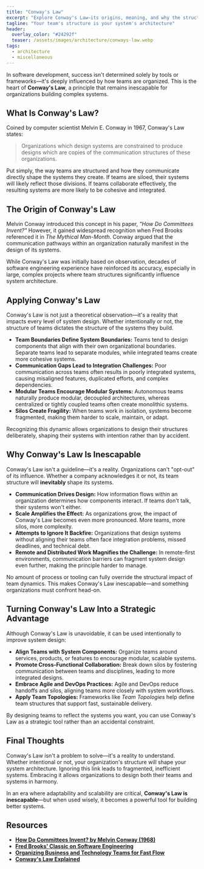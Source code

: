 ```yaml
---
title: "Conway's Law"
excerpt: "Explore Conway's Law—its origins, meaning, and why the structure of an organization inevitably influences the systems it creates."
tagline: "Your team's structure is your system's architecture"
header:
  overlay_color: "#24292f"
  teaser: /assets/images/architecture/conways-law.webp
tags:
  - architecture
  - miscellaneous
---
```


In software development, success isn't determined solely by tools or frameworks—it's deeply influenced by how teams are organized. This is the heart of **Conway's Law**, a principle that remains inescapable for organizations building complex systems.

## What Is Conway's Law?

Coined by computer scientist Melvin E. Conway in 1967, Conway's Law states:

> Organizations which design systems are constrained to produce designs which are copies of the communication structures of these organizations.

Put simply, the way teams are structured and how they communicate directly shape the systems they create. If teams are siloed, their systems will likely reflect those divisions. If teams collaborate effectively, the resulting systems are more likely to be cohesive and integrated.

## The Origin of Conway's Law

Melvin Conway introduced this concept in his paper, *"How Do Committees Invent?"* However, it gained widespread recognition when Fred Brooks referenced it in *The Mythical Man-Month*. Conway argued that the communication pathways within an organization naturally manifest in the design of its systems.

While Conway's Law was initially based on observation, decades of software engineering experience have reinforced its accuracy, especially in large, complex projects where team structures significantly influence system architecture.

## Applying Conway's Law

Conway's Law is not just a theoretical observation—it's a reality that impacts every level of system design. Whether intentionally or not, the structure of teams dictates the structure of the systems they build.

- **Team Boundaries Define System Boundaries:** Teams tend to design components that align with their own organizational boundaries. Separate teams lead to separate modules, while integrated teams create more cohesive systems.
- **Communication Gaps Lead to Integration Challenges:** Poor communication across teams often results in poorly integrated systems, causing misaligned features, duplicated efforts, and complex dependencies.
- **Modular Teams Encourage Modular Systems:** Autonomous teams naturally produce modular, decoupled architectures, whereas centralized or tightly coupled teams often create monolithic systems.
- **Silos Create Fragility:** When teams work in isolation, systems become fragmented, making them harder to scale, maintain, or adapt.

Recognizing this dynamic allows organizations to design their structures deliberately, shaping their systems with intention rather than by accident.

## Why Conway's Law Is Inescapable

Conway's Law isn't a guideline—it's a reality. Organizations can't "opt-out" of its influence. Whether a company acknowledges it or not, its team structure will **inevitably** shape its systems.

- **Communication Drives Design:** How information flows within an organization determines how components interact. If teams don't talk, their systems won't either.
- **Scale Amplifies the Effect:** As organizations grow, the impact of Conway's Law becomes even more pronounced. More teams, more silos, more complexity.
- **Attempts to Ignore It Backfire:** Organizations that design systems without aligning their teams often face integration problems, missed deadlines, and technical debt.
- **Remote and Distributed Work Magnifies the Challenge:** In remote-first environments, communication barriers can fragment system design even further, making the principle harder to manage.

No amount of process or tooling can fully override the structural impact of team dynamics. This makes Conway's Law inescapable—and something organizations must confront head-on.

## Turning Conway's Law Into a Strategic Advantage

Although Conway's Law is unavoidable, it can be used intentionally to improve system design:

- **Align Teams with System Components:** Organize teams around services, products, or features to encourage modular, scalable systems.  
- **Promote Cross-Functional Collaboration:** Break down silos by fostering communication between teams and disciplines, leading to more integrated designs.  
- **Embrace Agile and DevOps Practices:** Agile and DevOps reduce handoffs and silos, aligning teams more closely with system workflows.  
- **Apply Team Topologies:** Frameworks like *Team Topologies* help define team structures that support fast, sustainable delivery.

By designing teams to reflect the systems you want, you can use Conway's Law as a strategic tool rather than an accidental constraint.

## Final Thoughts

Conway's Law isn't a problem to solve—it's a reality to understand. Whether intentional or not, your organization's structure will shape your system architecture. Ignoring this link leads to fragmented, inefficient systems. Embracing it allows organizations to design both their teams and systems in harmony.

In an era where adaptability and scalability are critical, **Conway's Law is inescapable**—but when used wisely, it becomes a powerful tool for building better systems.

## Resources

- [**How Do Committees Invent? by Melvin Conway (1968)**](https://www.melconway.com/Home/Committees_Paper.html)  
- [**Fred Brooks' Classic on Software Engineering**](https://www.goodreads.com/book/show/13629.The_Mythical_Man_Month)  
- [**Organizing Business and Technology Teams for Fast Flow**](https://teamtopologies.com/)  
- [**Conway's Law Explained**](https://martinfowler.com/bliki/ConwaysLaw.html)
